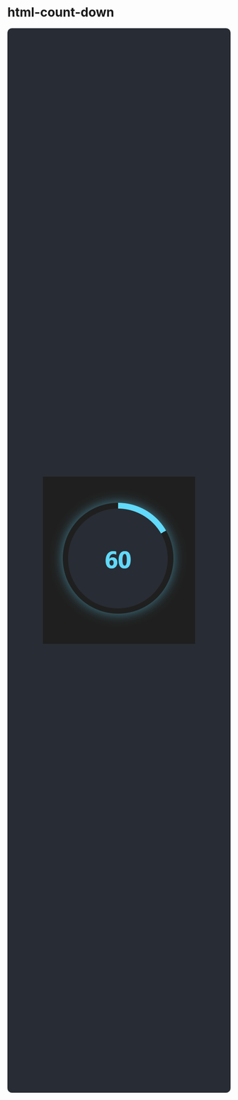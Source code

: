 # html-count-down

<div style="display: flex; height:60vh; justify-content: center; align-items: center; width:100%; background-color:#282c34;border-radius:10px;">
    <img src="./image.png" alt="temp" />
</div>
